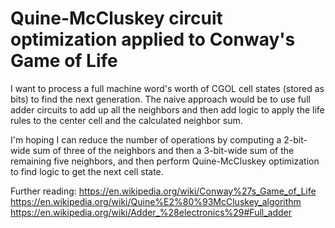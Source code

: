 Quine-McCluskey circuit optimization applied to Conway's Game of Life
========================

I want to process a full machine word's worth of CGOL cell states (stored as
bits) to find the next generation. The naive approach would be to use full adder
circuits to add up all the neighbors and then add logic to apply the life rules
to the center cell and the calculated neighbor sum.

I'm hoping I can reduce the number of operations by computing a 2-bit-wide sum
of three of the neighbors and then a 3-bit-wide sum of the remaining five
neighbors, and then perform Quine-McCluskey optimization to find logic to get
the next cell state.

Further reading:
https://en.wikipedia.org/wiki/Conway%27s_Game_of_Life
https://en.wikipedia.org/wiki/Quine%E2%80%93McCluskey_algorithm
https://en.wikipedia.org/wiki/Adder_%28electronics%29#Full_adder
